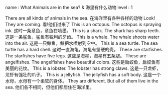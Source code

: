 name : What Animals are in the sea? & 海里有什么动物
level : 1

There are all kinds of animals in the sea.
在海洋里有各种各样的动物
Look! They are coming.
看!他们过来了
This is an octopus. The octopus is spraying ink.
这时一条章鱼，章鱼在喷墨。
This is a shark. The shark has sharp teeth.
这是一条鲨鱼，鲨鱼有锐利的牙齿。
This is a whale. The whale shoots water into the air.
这是一只鲸鱼，鲸把水喷射到空中。
This is a sea turtle. The sea turtle has a hard shell.
这时一直海龟，海龟有坚硬的壳。
These are starfishes. The starfishes have five legs.
这些是海星，海星有五条腿。
These are angelfishes. The angelfishes have beautiful colors.
这些是扁蛟鱼，扁姣鱼有美丽的花纹。
This is a lobster. The lobster has strong claws.
这是一只龙虾，龙虾有强壮的爪子。
This is a jellyfish. The jellyfish has a soft body.
这是一个水母，水母有一个柔软的身体。
They are different. But all of them live in the sea.
他们各不相同，但他们都居住在海洋里。
